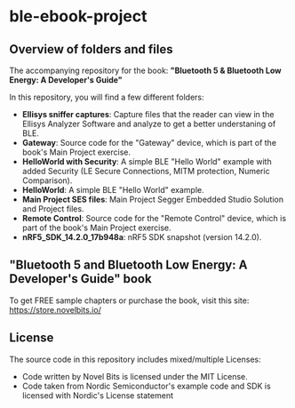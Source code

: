 # ble-ebook-project
## Overview of folders and files
The accompanying repository for the book: **"Bluetooth 5 &amp; Bluetooth Low Energy: A Developer's Guide"**

In this repository, you will find a few different folders:
- **Ellisys sniffer captures**: Capture files that the reader can view in the Ellisys Analyzer Software and analyze to get a better understaning of BLE.
- **Gateway**: Source code for the "Gateway" device, which is part of the book's Main Project exercise.
- **HelloWorld with Security**: A simple BLE "Hello World" example with added Security (LE Secure Connections, MITM protection, Numeric Comparison).
- **HelloWorld**: A simple BLE "Hello World" example.
- **Main Project SES files**: Main Project Segger Embedded Studio Solution and Project files.
- **Remote Control**: Source code for the "Remote Control" device, which is part of the book's Main Project exercise.
- **nRF5_SDK_14.2.0_17b948a**: nRF5 SDK snapshot (version 14.2.0).

## "Bluetooth 5 and Bluetooth Low Energy: A Developer's Guide" book
To get FREE sample chapters or purchase the book, visit this site: https://store.novelbits.io/

## License
The source code in this repository includes mixed/multiple Licenses:
- Code written by Novel Bits is licensed under the MIT License.
- Code taken from Nordic Semiconductor's example code and SDK is licensed with Nordic's License statement
